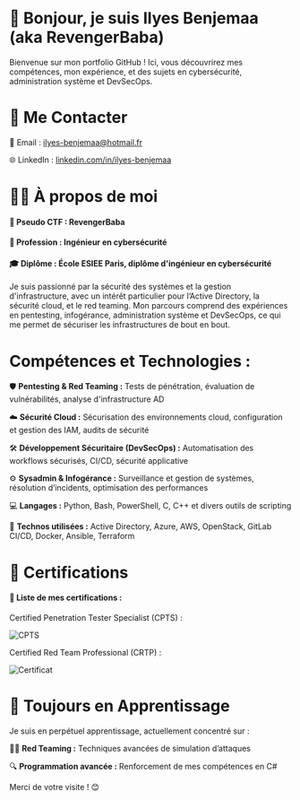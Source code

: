 # 👋 Bonjour, je suis Ilyes Benjemaa (aka RevengerBaba)

Bienvenue sur mon portfolio GitHub ! Ici, vous découvrirez mes compétences, mon expérience, et des sujets en cybersécurité, administration système et DevSecOps.

# 💌 Me Contacter


📧 Email : ilyes-benjemaa@hotmail.fr

🌐 LinkedIn : [linkedin.com/in/ilyes-benjemaa](https://www.linkedin.com/in/ilyes-benjemaa/)

# 👨‍💻 À propos de moi
#### 🎯 Pseudo CTF : RevengerBaba
#### 💼 Profession : Ingénieur en cybersécurité
#### 🎓 Diplôme : École ESIEE Paris, diplôme d'ingénieur en cybersécurité

Je suis passionné par la sécurité des systèmes et la gestion d'infrastructure, avec un intérêt particulier pour l’Active Directory, la sécurité cloud, et le red teaming. Mon parcours comprend des expériences en pentesting, infogérance, administration système et DevSecOps, ce qui me permet de sécuriser les infrastructures de bout en bout.


# Compétences et Technologies :

🛡️ **Pentesting & Red Teaming :** Tests de pénétration, évaluation de vulnérabilités, analyse d'infrastructure AD

☁️ **Sécurité Cloud :** Sécurisation des environnements cloud, configuration et gestion des IAM, audits de sécurité

🛠️ **Développement Sécuritaire (DevSecOps) :** Automatisation des workflows sécurisés, CI/CD, sécurité applicative

⚙️ **Sysadmin & Infogérance :** Surveillance et gestion de systèmes, résolution d’incidents, optimisation des performances

💻 **Langages :** Python, Bash, PowerShell, C, C++ et divers outils de scripting

🔐 **Technos utilisées :** Active Directory, Azure, AWS, OpenStack, GitLab CI/CD, Docker,  Ansible, Terraform


# 📜 Certifications

#### 📌 Liste de mes certifications :

Certified Penetration Tester Specialist (CPTS) :

![CPTS](https://github.com/user-attachments/assets/7e750771-bde5-41f1-b8ad-b017c931da8a)

Certified Red Team Professional (CRTP) :

![Certificat](https://github.com/user-attachments/assets/7ac42acf-ef5c-4157-80d8-29ad2832e739)



# 🌱 Toujours en Apprentissage

Je suis en perpétuel apprentissage, actuellement concentré sur :

🕵️‍♂️ **Red Teaming :** Techniques avancées de simulation d’attaques

🔍 **Programmation avancée :** Renforcement de mes compétences en C#

Merci de votre visite ! 😊

<!---
ilyes-benjemaa-0day/ilyes-benjemaa-0day is a ✨ special ✨ repository because its `README.md` (this file) appears on your GitHub profile.
You can click the Preview link to take a look at your changes.
--->
